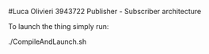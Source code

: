 #Luca Olivieri 3943722
Publisher - Subscriber architecture

To launch the thing simply run:

./CompileAndLaunch.sh